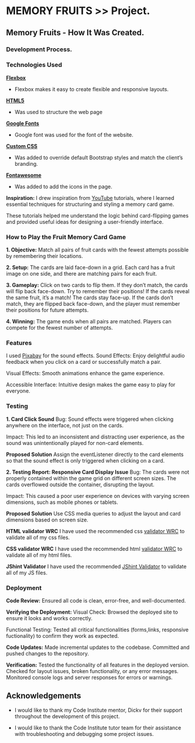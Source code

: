 
# MEMORY FRUITS >> Project.

## Memory Fruits - How It Was Created.

### Development Process.

### Technologies Used

[**Flexbox**](Flexbox)
- Flexbox makes it easy to create flexible and responsive layouts.

[**HTML5**](https://www.w3schools.com/html/html_intro.asp)
- Was used to structure the web page  

[**Google Fonts**](https://fonts.google.com/)
- Google font was used for the font of the website.

[**Custom CSS**](https://www.w3schools.com/css/)
- Was added to override default Bootstrap styles and match the client’s branding.

[**Fontawesome**](https://fontawesome.com/kits)
- Was added to add the icons in the page.


**Inspiration:**
I drew inspiration from [YouTube](https://www.youtube.com/watch?v=ZniVgo8U7ek) tutorials, where I learned essential techniques for structuring and styling a memory card game.

These tutorials helped me understand the logic behind card-flipping games and provided useful ideas for designing a user-friendly interface.

### How to Play the Fruit Memory Card Game
**1. Objective:** 
Match all pairs of fruit cards with the fewest attempts possible by remembering their locations.

**2. Setup:** 
The cards are laid face-down in a grid.
Each card has a fruit image on one side, and there are matching pairs for each fruit.

**3. Gameplay:** 
Click on two cards to flip them.
If they don’t match, the cards will flip back face-down. Try to remember their positions!
If the cards reveal the same fruit, it’s a match! The cards stay face-up.
If the cards don’t match, they are flipped back face-down, and the player must remember their positions for future attempts.

**4. Winning:** 
The game ends when all pairs are matched.
Players can compete for the fewest number of attempts.

### Features
I used [Pixabay](https://pixabay.com/es/sound-effects/search/juego/?pagi=13) for the sound effects.
Sound Effects: Enjoy delightful audio feedback when you click on a card or successfully match a pair.

Visual Effects: Smooth animations enhance the game experience.

Accessible Interface: Intuitive design makes the game easy to play for everyone.

### Testing
**1. Card Click Sound**
Bug: Sound effects were triggered when clicking anywhere on the interface, not just on the cards.

Impact: This led to an inconsistent and distracting user experience, as the sound was unintentionally played for non-card elements.

**Proposed Solution**
Assign the eventListener directly to the card elements so that the sound effect is only triggered when clicking on a card.

**2. Testing Report: Responsive Card Display Issue**
Bug: The cards were not properly contained within the game grid on different screen sizes. The cards overflowed outside the container, disrupting the layout.

Impact: This caused a poor user experience on devices with varying screen dimensions, such as mobile phones or tablets.

**Proposed Solution**
Use CSS media queries to adjust the layout and card dimensions based on screen size.

**HTML validator WRC**
I have used the recommended css [validator WRC](https://jigsaw.w3.org/css-validator/#validate_by_input) to validate all of my css files.

**CSS validator WRC**
I have used the recommended html [validator WRC](https://validator.w3.org/#validate_by_input) to validate all of my html files.

**JShint Validator**
I have used the recommended [JShint Validator](https://jshint.com/) to validate all of my JS files.

### Deployment
**Code Review:** Ensured all code is clean, error-free, and well-documented.


**Verifying the Deployment:** Visual Check: Browsed the deployed site to ensure it looks and works correctly.

Functional Testing: Tested all critical functionalities (forms,links, responsive fuctionality) to confirm they work as expected.

**Code Updates:**
Made incremental updates to the codebase.
Committed and pushed changes to the repository.

**Verification:**
Tested the functionality of all features in the deployed version.
Checked for layout issues, broken functionality, or any error messages.
Monitored console logs and server responses for errors or warnings.

## Acknowledgements

- I would like to thank my Code Institute mentor, Dickv for their support throughout the development of this project.

- I would like to thank the Code Institute tutor team for their assistance with troubleshooting and debugging some project issues.


